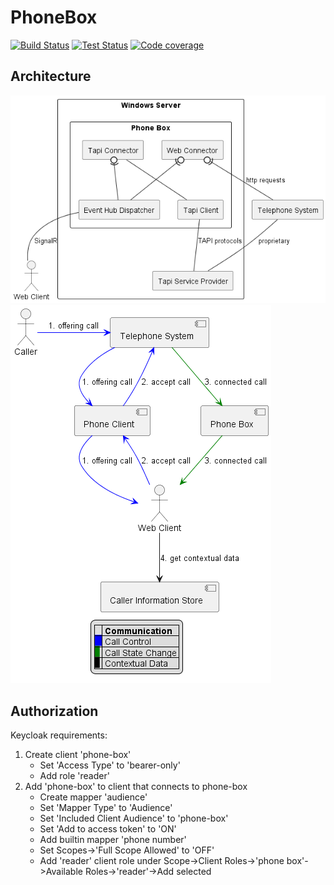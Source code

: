 # PhoneBox
[![Build Status](https://img.shields.io/azure-devops/build/serviceware/phonebox/4/main)](https://dev.azure.com/serviceware/PhoneBox/_build/latest?definitionId=4&branchName=main) [![Test Status](https://img.shields.io/azure-devops/tests/serviceware/phonebox/4/main)](https://dev.azure.com/serviceware/PhoneBox/_build/latest?definitionId=4&branchName=main) [![Code coverage](https://img.shields.io/azure-devops/coverage/serviceware/phonebox/4/main)](https://dev.azure.com/serviceware/PhoneBox/_build/latest?definitionId=4&branchName=main)

## Architecture
![](/docs/Phone%20System%20Integration.png)
![](/docs/Incoming%20Call%20Overview.png)

## Authorization
Keycloak requirements:
1. Create client 'phone-box'
   - Set 'Access Type' to 'bearer-only'
   - Add role 'reader'
2. Add 'phone-box' to client that connects to phone-box
   - Create mapper 'audience'
   - Set 'Mapper Type' to 'Audience'
   - Set 'Included Client Audience' to 'phone-box'
   - Set 'Add to access token' to 'ON'
   - Add builtin mapper 'phone number'
   - Set Scopes->'Full Scope Allowed' to 'OFF'
   - Add 'reader' client role under Scope->Client Roles->'phone box'->Available Roles->'reader'->Add selected